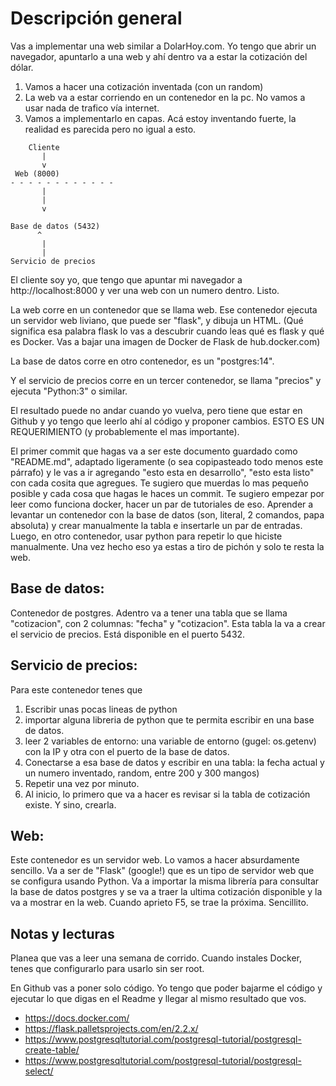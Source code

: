 # Descripción general

Vas a implementar una web similar a DolarHoy.com.
Yo tengo que abrir un navegador, apuntarlo a una web y ahí dentro va a estar la cotización del dólar.

1. Vamos a hacer una cotización inventada (con un random)
2. La web va a estar corriendo en un contenedor en la pc. No vamos a usar nada de trafico vía internet.
3. Vamos a implementarlo en capas. Acá estoy inventando fuerte, la realidad es parecida pero no igual a esto.


```
    Cliente
       |
       v
 Web (8000)
- - - - - - - - - - - -
       |
       |
       v

Base de datos (5432)
      ^
       |
       |
Servicio de precios
```


El cliente soy yo, que tengo que apuntar mi navegador a http://localhost:8000 y ver una web con un numero dentro. Listo.

La web corre en un contenedor que se llama web. Ese contenedor ejecuta un servidor web liviano, que puede ser "flask", y dibuja un HTML. (Qué significa esa palabra flask lo vas a descubrir cuando leas qué es flask y qué es Docker. Vas a bajar una imagen de Docker de Flask de hub.docker.com)

La base de datos corre en otro contenedor, es un "postgres:14".

Y el servicio de precios corre en un tercer contenedor, se llama "precios" y ejecuta "Python:3" o similar.

El resultado puede no andar cuando yo vuelva, pero tiene que estar en Github y yo tengo que leerlo ahí al código y proponer cambios. ESTO ES UN REQUERIMIENTO (y probablemente el mas importante).

El primer commit que hagas va a ser este documento guardado como "README.md", adaptado ligeramente (o sea copipasteado todo menos este párrafo) y le vas a ir agregando "esto esta en desarrollo", "esto esta listo" con cada cosita que agregues. Te sugiero que muerdas lo mas pequeño posible y cada cosa que hagas le haces un commit. Te sugiero empezar por leer como funciona docker, hacer un par de tutoriales de eso. Aprender a levantar un contenedor con la base de datos (son, literal, 2 comandos, papa absoluta) y crear manualmente la tabla e insertarle un par de entradas. Luego, en otro contenedor, usar python para repetir lo que hiciste manualmente. Una vez hecho eso ya estas a tiro de pichón y solo te resta la web.



## Base de datos:
Contenedor de postgres.
Adentro va a tener una tabla que se llama "cotizacion", con 2 columnas: "fecha" y "cotizacion".
Esta tabla la va a crear el servicio de precios.
Está disponible en el puerto 5432.


## Servicio de precios:
Para este contenedor tenes que
1. Escribir unas pocas lineas de python
2. importar alguna libreria de python que te permita escribir en una base de datos.
3. leer 2 variables de entorno: una variable de entorno (gugel: os.getenv) con la IP y otra con el puerto de la base de datos.
4. Conectarse a esa base de datos y escribir en una tabla: la fecha actual y un numero inventado, random, entre 200 y 300 mangos)
5. Repetir una vez por minuto.
6. Al inicio, lo primero que va a hacer es revisar si la tabla de cotización existe. Y sino, crearla.

## Web:
Este contenedor es un servidor web. Lo vamos a hacer absurdamente sencillo. Va a ser de "Flask" (google!) que es un tipo de servidor web que se configura usando Python.
Va a importar la misma librería para consultar la base de datos postgres y se va a traer la ultima cotización disponible y la va a mostrar en la web. Cuando aprieto F5, se trae la próxima. Sencillito.

## Notas y lecturas
Planea que vas a leer una semana de corrido.
Cuando instales Docker, tenes que configurarlo para usarlo sin ser root.

En Github vas a poner solo código. Yo tengo que poder bajarme el código y ejecutar lo que digas en el Readme y llegar al mismo resultado que vos.

* https://docs.docker.com/
* https://flask.palletsprojects.com/en/2.2.x/
* https://www.postgresqltutorial.com/postgresql-tutorial/postgresql-create-table/
* https://www.postgresqltutorial.com/postgresql-tutorial/postgresql-select/